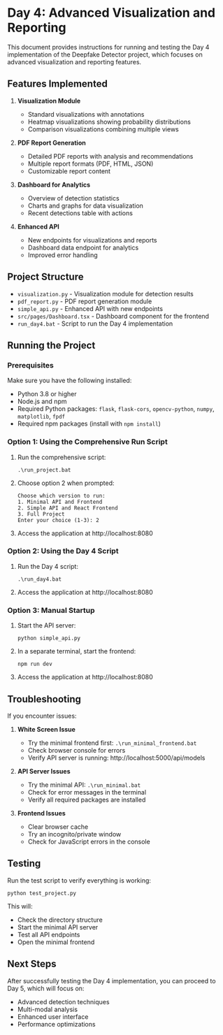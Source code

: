 # Day 4: Advanced Visualization and Reporting

This document provides instructions for running and testing the Day 4 implementation of the Deepfake Detector project, which focuses on advanced visualization and reporting features.

## Features Implemented

1. **Visualization Module**
   - Standard visualizations with annotations
   - Heatmap visualizations showing probability distributions
   - Comparison visualizations combining multiple views

2. **PDF Report Generation**
   - Detailed PDF reports with analysis and recommendations
   - Multiple report formats (PDF, HTML, JSON)
   - Customizable report content

3. **Dashboard for Analytics**
   - Overview of detection statistics
   - Charts and graphs for data visualization
   - Recent detections table with actions

4. **Enhanced API**
   - New endpoints for visualizations and reports
   - Dashboard data endpoint for analytics
   - Improved error handling

## Project Structure

- `visualization.py` - Visualization module for detection results
- `pdf_report.py` - PDF report generation module
- `simple_api.py` - Enhanced API with new endpoints
- `src/pages/Dashboard.tsx` - Dashboard component for the frontend
- `run_day4.bat` - Script to run the Day 4 implementation

## Running the Project

### Prerequisites

Make sure you have the following installed:
- Python 3.8 or higher
- Node.js and npm
- Required Python packages: `flask`, `flask-cors`, `opencv-python`, `numpy`, `matplotlib`, `fpdf`
- Required npm packages (install with `npm install`)

### Option 1: Using the Comprehensive Run Script

1. Run the comprehensive script:
   ```
   .\run_project.bat
   ```

2. Choose option 2 when prompted:
   ```
   Choose which version to run:
   1. Minimal API and Frontend
   2. Simple API and React Frontend
   3. Full Project
   Enter your choice (1-3): 2
   ```

3. Access the application at http://localhost:8080

### Option 2: Using the Day 4 Script

1. Run the Day 4 script:
   ```
   .\run_day4.bat
   ```

2. Access the application at http://localhost:8080

### Option 3: Manual Startup

1. Start the API server:
   ```
   python simple_api.py
   ```

2. In a separate terminal, start the frontend:
   ```
   npm run dev
   ```

3. Access the application at http://localhost:8080

## Troubleshooting

If you encounter issues:

1. **White Screen Issue**
   - Try the minimal frontend first: `.\run_minimal_frontend.bat`
   - Check browser console for errors
   - Verify API server is running: http://localhost:5000/api/models

2. **API Server Issues**
   - Try the minimal API: `.\run_minimal.bat`
   - Check for error messages in the terminal
   - Verify all required packages are installed

3. **Frontend Issues**
   - Clear browser cache
   - Try an incognito/private window
   - Check for JavaScript errors in the console

## Testing

Run the test script to verify everything is working:
```
python test_project.py
```

This will:
- Check the directory structure
- Start the minimal API server
- Test all API endpoints
- Open the minimal frontend

## Next Steps

After successfully testing the Day 4 implementation, you can proceed to Day 5, which will focus on:
- Advanced detection techniques
- Multi-modal analysis
- Enhanced user interface
- Performance optimizations